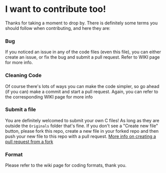 # I want to contribute too!

Thanks for taking a moment to drop by. There is definitely some terms you should follow when contributing, and here they are:

### Bug
If you noticed an issue in any of the code files (even this file), you can either create an issue, or fix the bug and submit a pull request.
Refer to WIKI page for more info.


### Cleaning Code
Of course there's lots of ways you can make the code simpler, so go ahead (if you can) make a commit and start a pull request. Again, you can refer to the corresponding WIKI page for more info


### Submit a file
You are definitely welcomed to submit your own C files! As long as they are outside the `Originals` folder that's fine. If you don't see a "Create new file" button, please fork this repo, create a new file in your forked repo and then push your new file to this repo with a pull request. [More info on creating a pull request from a fork](https://help.github.com/en/articles/creating-a-pull-request-from-a-fork)

### Format
Please refer to the wiki page for coding formats, thank you.

